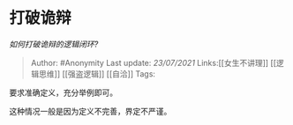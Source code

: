 # 打破诡辩
*如何打破诡辩的逻辑闭环?*

> Author: #Anonymity
> Last update: *23/07/2021*
> Links:[[女生不讲理]] [[逻辑思维]] [[强盗逻辑]] [[自洽]]
> Tags:

要求准确定义，充分举例即可。

这种情况一般是因为定义不完善，界定不严谨。

